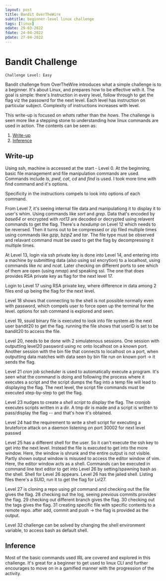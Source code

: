 ```yaml
---
layout: post
title: Bandit OverTheWire
subtitle: beginner-level linux challenge
tags: [linux]
odate: 29-03-2022
fdate: 24-04-2022
pdate: 27-04-2022
---
```

# Bandit Challenge
```
Challenge Level: Easy
```
Bandit challenge from OverTheWire introduces what a simple challenge is to a beginner. It's about Linux, and prepares how to be effective with it. The goal is simple: there's Instruction in every level, follow through to get the flag viz the passowrd for the next level. Each level has instruction on particular subject. Complexity of instructions increases with level.

This write-up is focused on *what*s rather than the *how*s. The challenge is seen more like a stepping stone to understanding how linux commands are used in action. The contents can be seen as:
1. [Write-up](#Write-up)
2. [Inference](#Inference)

## Write-up
Using ssh, machine is accessed at the start - Level 0. At the beginning, basic file management and file manipulation commands are used. Commands include _ls_, _pwd_, _cat_, _cd_ and _find_ is used. I took more time with find command and it's options.

Specificity in the instructions compels to look into options of each command.

From Level 7, it's seeing internal file data and manipulationg it to display it to user's whim. Using commands like _sort_ and _grep_. Data that's encoded by _base64_ or encrypted with _rot13_ are decoded or decrypted using relavent commands to get the flag. There's a _hexdump_ on Level 12 which needs to be reversed. Then it turns out to be compressed or zip filed multiple times using commands like _gzip_, _bzip2_ and _tar_. The file type must be observed and relavant command must be used to get the flag by decompressing it multiple times.

At Level 13, login via ssh private key is done into Level 14, and entering into a machine by submitting data (also using ssl encrytion) to a localhost, using commands like *nc* and *ncat*. Later checking on different ports to see which of them are open (using *nmap*) and speaking ssl. The one that does provides RSA private key as flag for the next level 17.

Login to Level 17 using RSA private key, where difference in data among 2 files end up being the flag for the next level.

Level 18 shows that connecting to the shell is not possible normally even with password, which compels user to force open up the terminal for the level. options for ssh command is explored and seen.

Level 19, ssuid binary file is executed to look into file system as the next user bandit20 to get the flag. running the file shows that userID is set to be bandit20 to access the file.

Level 20, needs to be done with 2 simulatenous sessions. One session with outputting level20 password using nc onto localhost on a known port. Another session with the bin file that connects to localhost on a port, when outputting data matches with data seen by bin file run on known port -> it sends the flag.

Level 21 _cron_ job scheduler is used to automatically execute a program. It's seen what the command is doing and following the process where it executes a script and the script dumps the flag into a temp file will lead to displaying the flag. The next level, the script file commands must be executed step-by-step to get the flag.

Level 23 nudges to create a _shell script_ to display the flag. The cronjob executes scripts written in a dir. A tmp dir is made and a script is written to pass/display the flag -- and that's how it's obtained.

Level 24 had the requirement to write a shell script for executing a bruteforce attack on a daemon listening on port 30002 for next level passwd

Level 25 has a different shell for the user. So it can't execute the ssh key to get into the next level. Instead the file is executed to get into the more window. Here, the window is shrunk and the entire output is not visible. Partly shown output window is misused to access the editor window of vim. Here, the editor window acts as a shell. Commands can be executed in command line text editor to get into Level 26 by setting/spawning bash as the shell. Shell for Level 26 appears. Level 26 has the jailed shell. Listing files there's a SUID, run it to get the flag for Lvl27.

Level 27 is cloning a repo using _git_ command and checking out the file gives the flag. 28 checking out the log, seeing previous commits provides the flag. 29 checking out different branch gives the flag. 30 checking out the tags gives the flag. 31 creating specific file with specific contents to a remote repo. after add, commit and push -> the flag is provided as the output.

Level 32 challenge can be solved by changing the shell environment variable, to access bash as default shell.

## Inference
Most of the basic commands used IRL are covered and explored in this challenge. It's great for a beginner to get used to linux CLI and further encourages to move on in a gamified manner with the progression of the activity.  